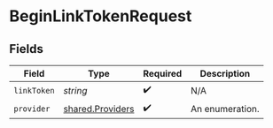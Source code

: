 # BeginLinkTokenRequest


## Fields

| Field                                                       | Type                                                        | Required                                                    | Description                                                 |
| ----------------------------------------------------------- | ----------------------------------------------------------- | ----------------------------------------------------------- | ----------------------------------------------------------- |
| `linkToken`                                                 | *string*                                                    | :heavy_check_mark:                                          | N/A                                                         |
| `provider`                                                  | [shared.Providers](../../../sdk/models/shared/providers.md) | :heavy_check_mark:                                          | An enumeration.                                             |